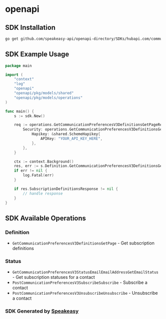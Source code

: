 # openapi

<!-- Start SDK Installation -->
## SDK Installation

```bash
go get github.com/speakeasy-api/openapi-directory/SDKs/hubapi.com/communication-preferences/v3/go
```
<!-- End SDK Installation -->

## SDK Example Usage
<!-- Start SDK Example Usage -->
```go
package main

import (
    "context"
    "log"
    "openapi"
    "openapi/pkg/models/shared"
    "openapi/pkg/models/operations"
)

func main() {
    s := sdk.New()

    req := operations.GetCommunicationPreferencesV3DefinitionsGetPageRequest{
        Security: operations.GetCommunicationPreferencesV3DefinitionsGetPageSecurity{
            Hapikey: &shared.SchemeHapikey{
                APIKey: "YOUR_API_KEY_HERE",
            },
        },
    }

    ctx := context.Background()
    res, err := s.Definition.GetCommunicationPreferencesV3DefinitionsGetPage(ctx, req)
    if err != nil {
        log.Fatal(err)
    }

    if res.SubscriptionDefinitionsResponse != nil {
        // handle response
    }
}
```
<!-- End SDK Example Usage -->

<!-- Start SDK Available Operations -->
## SDK Available Operations


### Definition

* `GetCommunicationPreferencesV3DefinitionsGetPage` - Get subscription definitions

### Status

* `GetCommunicationPreferencesV3StatusEmailEmailAddressGetEmailStatus` - Get subscription statuses for a contact
* `PostCommunicationPreferencesV3SubscribeSubscribe` - Subscribe a contact
* `PostCommunicationPreferencesV3UnsubscribeUnsubscribe` - Unsubscribe a contact
<!-- End SDK Available Operations -->

### SDK Generated by [Speakeasy](https://docs.speakeasyapi.dev/docs/using-speakeasy/client-sdks)
